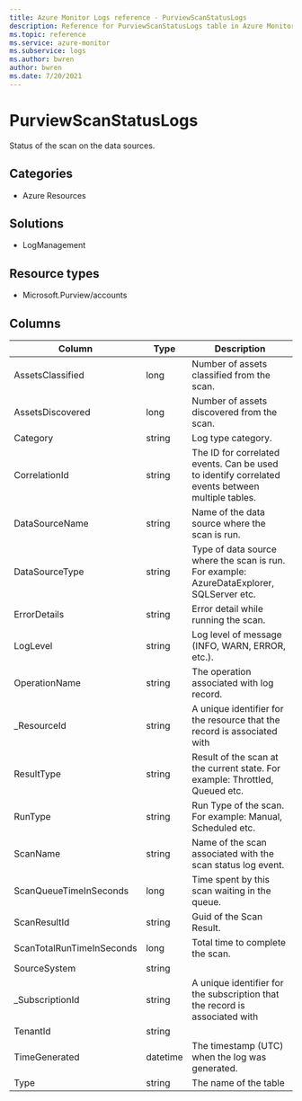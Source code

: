 ```yaml
---
title: Azure Monitor Logs reference - PurviewScanStatusLogs
description: Reference for PurviewScanStatusLogs table in Azure Monitor Logs.
ms.topic: reference
ms.service: azure-monitor
ms.subservice: logs
ms.author: bwren
author: bwren
ms.date: 7/20/2021
---
```


# PurviewScanStatusLogs

 Status of the scan on the data sources.

## Categories

- Azure Resources
## Solutions

- LogManagement
## Resource types

- Microsoft.Purview/accounts




## Columns

|Column|Type|Description|
|---|---|---|
|AssetsClassified|long|Number of assets classified from the scan.|
|AssetsDiscovered|long|Number of assets discovered from the scan.|
|Category|string|Log type category.|
|CorrelationId|string|The ID for correlated events. Can be used to identify correlated events between multiple tables.|
|DataSourceName|string|Name of the data source where the scan is run.|
|DataSourceType|string|Type of data source where the scan is run. For example: AzureDataExplorer, SQLServer etc.|
|ErrorDetails|string|Error detail while running the scan.|
|LogLevel|string|Log level of message (INFO, WARN, ERROR, etc.).|
|OperationName|string|The operation associated with log record.|
|_ResourceId|string|A unique identifier for the resource that the record is associated with|
|ResultType|string|Result of the scan at the current state. For example: Throttled, Queued etc.|
|RunType|string|Run Type of the scan. For example: Manual, Scheduled etc.|
|ScanName|string|Name of the scan associated with the scan status log event.|
|ScanQueueTimeInSeconds|long|Time spent by this scan waiting in the queue.|
|ScanResultId|string|Guid of the Scan Result.|
|ScanTotalRunTimeInSeconds|long|Total time to complete the scan.|
|SourceSystem|string||
|_SubscriptionId|string|A unique identifier for the subscription that the record is associated with|
|TenantId|string||
|TimeGenerated|datetime|The timestamp (UTC) when the log was generated.|
|Type|string|The name of the table|
